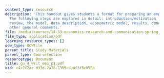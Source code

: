 ```yaml
---
content_type: resource
description: 'This handout gives students a format for preparing an empirical paper.
  The following steps are explored in detail: introduction/motivation, literature
  review, the model, data description, econometric model, results, conclusion, and
  other general comments.'
file: /media/courses/14-33-economics-research-and-communication-spring-2005/c4c2f2aed33d2a187369deaf3f3e055b_gu_4_writ_emp_p1.pdf
file_type: application/pdf
learning_resource_types: []
ocw_type: OCWFile
parent_title: Study Materials
parent_type: CourseSection
resourcetype: Document
title: gu_4_writ_emp_p1.pdf
uid: c4c2f2ae-d33d-2a18-7369-deaf3f3e055b
---
```

